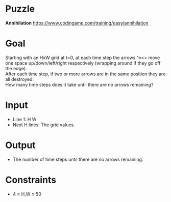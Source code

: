 # Puzzle 
**Annihilation** https://www.codingame.com/training/easy/annihilation

# Goal
Starting with an HxW grid at t=0, at each time step the arrows ^v<> move one space up/down/left/right respectively (wrapping around if they go off the edge).  
After each time step, if two or more arrows are in the same position they are all destroyed.  
How many time steps does it take until there are no arrows remaining?  

# Input
* Line 1: H W
* Next H lines: The grid values.

# Output
* The number of time steps until there are no arrows remaining.

# Constraints
* 4 ≤ H,W ≤ 50
